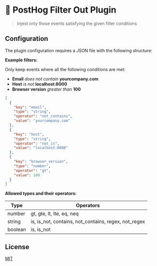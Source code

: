 # 🦔 PostHog Filter Out Plugin

> Injest only those events satisfying the given filter conditions

## Configuration

The plugin configuration requires a JSON file with the following structure:

**Example filters:**

Only keep events where all the following conditions are met:

- **Email** _does not contain_ **yourcompany.com**
- **Host** _is not_ **localhost:8000**
- **Browser version** _greater than_ **100**

```json
[
  {
    "key": "email",
    "type": "string",
    "operator": "not_contains",
    "value": "yourcompany.com"
  },
  {
    "key": "host",
    "type": "string",
    "operator": "not_is",
    "value": "localhost:8000"
  },
  {
    "key": "browser_version",
    "type": "number",
    "operator": "gt",
    "value": 100
  }
]
```

**Allowed types and their operators:**

| Type    | Operators                                            |
| ------- | ---------------------------------------------------- |
| number  | gt, gte, lt, lte, eq, neq                            |
| string  | is, is_not, contains, not_contains, regex, not_regex |
| boolean | is, is_not                                           |

## License

[MIT](LICENSE)
